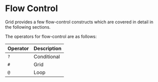 # Flow Control

Grid provides a few flow-control constructs which are covered in detail in the following sections.

The operators for flow-control are as follows:

| Operator | Description |
|----------|-------------|
| `?` | Conditional |
| `#` | Grid |
| `@` | Loop |
